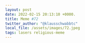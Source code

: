 ```yaml
---
layout: post
date: 2022-02-15 20:13:10 +0000.
title: Meme #72
twitter_author: "@klausschwabbtc"
local_file: /assets/images/72.jpeg
tags: lasers religious-meme
---
```


